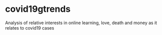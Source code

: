 # covid19gtrends
Analysis of relative interests in online learning, love, death and money as it relates to covid19 cases
